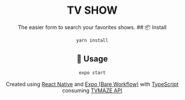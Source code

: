 <h1 align="center">TV SHOW</h1>
<div align="center">
The easier form to search your favorites shows.
## 📦 Install

```bash
yarn install
```
## 🔨 Usage

```bash
expo start
```
<p>Created using  
<a href="https://reactnative.dev">React Native</a> and 
<a href="https://docs.expo.dev">Expo (Bare Workflow)</a> with
<a href="https://www.typescriptlang.org">TypeScript</a>
consuming <a href="https://www.tvmaze.com/api">TVMAZE API</a>
</p>
</div>